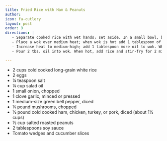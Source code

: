 ```yaml
---
title: Fried Rice with Ham & Peanuts
author:
icon: fa-cutlery
layout: post
order: 9
directions: |
   - Separate cooked rice with wet hands; set aside. In a small bowl, beat together eggs and salt.
   - Place a wok over medium heat; when wok is hot add 1 tablespoon of the oil. When oil is hot, add eggs and cook, stirring occasionally, until soft curds form; remove from wok
   - Increase heat to medium-high; add 1 tablespoon more oil to wok. When oil is hot, add onion and garlic. Stir-fry until onion is soft; add bell peppers, mushrooms, ham and peanuts. Fry until heated through (~2 minutes). Remove.
   - Pour 2 tbs. oil into wok. When hot, add rice and stir-fry for 2 minutes; stir in ham mixture and soy. Add eggs; stir until eggs are in small pieces. Garnish with tomato and cucumber.

---
```


<ul>
	<li>2 cups cold cooked long-grain white rice</li>
	<li>2 eggs</li>
	<li>¼ teaspoon salt</li>
	<li>¼ cup salad oil</li>
	<li>1 small onion, chopped</li>
	<li>1 clove garlic, minced or pressed</li>
	<li>1 medium-size green bell pepper, diced</li>
	<li>¼ pound mushrooms, chopped</li>
	<li>½ pound cold cooked ham, chicken, turkey, or pork, diced (about 1½ cups)</li>
	<li>½ cup salted roasted peanuts</li>
	<li>2 tablespoons soy sauce</li>
	<li>Tomato wedges and cucumber slices</li>
</ul>